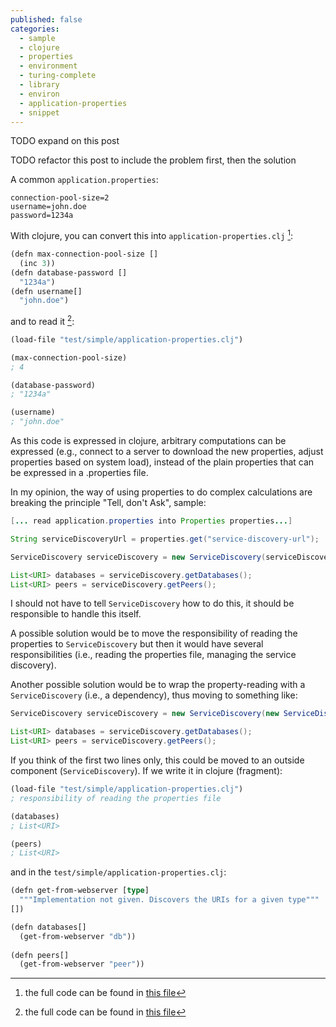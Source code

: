 ```yaml
---
published: false
categories:
  - sample
  - clojure
  - properties
  - environment
  - turing-complete
  - library
  - environ
  - application-properties
  - snippet
---
```


TODO expand on this post

TODO refactor this post to include the problem first, then the solution

A common ``application.properties``:

```
connection-pool-size=2
username=john.doe
password=1234a
```

With clojure, you can convert this into ``application-properties.clj`` [^1]:

[^1]: the full code can be found in [this file](https://github.com/alvarogarcia7/clojure-simple-sessions/blob/master/test/simple/application-properties.clj)

```lisp
(defn max-connection-pool-size []
  (inc 3))
(defn database-password []
  "1234a")
(defn username[]
  "john.doe")
```

and to read it [^2]:

[^2]: the full code can be found in [this file](https://github.com/alvarogarcia7/clojure-simple-sessions/blob/master/test/simple/repl-session-14.clj)

```lisp
(load-file "test/simple/application-properties.clj")

(max-connection-pool-size)
; 4

(database-password)
; "1234a"

(username)
; "john.doe"
```

As this code is expressed in clojure, arbitrary computations can be expressed (e.g., connect to a server to download the new properties, adjust properties based on system load), instead of the plain properties that can be expressed in a .properties file.

In my opinion, the way of using properties to do complex calculations are breaking the principle "Tell, don't Ask", sample:

```java
[... read application.properties into Properties properties...]

String serviceDiscoveryUrl = properties.get("service-discovery-url");

ServiceDiscovery serviceDiscovery = new ServiceDiscovery(serviceDiscoveryUrl);

List<URI> databases = serviceDiscovery.getDatabases();
List<URI> peers = serviceDiscovery.getPeers();
```

I should not have to tell ``ServiceDiscovery`` how to do this, it should be responsible to handle this itself.

A possible solution would be to move the responsibility of reading the properties to ``ServiceDiscovery`` but then it would have several responsibilities (i.e., reading the properties file, managing the service discovery).

Another possible solution would be to wrap the property-reading with a ``ServiceDiscovery`` (i.e., a dependency), thus moving to something like:

```java
ServiceDiscovery serviceDiscovery = new ServiceDiscovery(new ServiceDiscoveryURLPropertyReader("application.properties"));

List<URI> databases = serviceDiscovery.getDatabases();
List<URI> peers = serviceDiscovery.getPeers();
```

If you think of the first two lines only, this could be moved to an outside component (``ServiceDiscovery``). If we write it in clojure (fragment):

```lisp
(load-file "test/simple/application-properties.clj")
; responsibility of reading the properties file

(databases)
; List<URI>

(peers)
; List<URI>
```

and in the ``test/simple/application-properties.clj``:

```lisp
(defn get-from-webserver [type]
  """Implementation not given. Discovers the URIs for a given type"""
[])

(defn databases[]
  (get-from-webserver "db"))
  
(defn peers[]
  (get-from-webserver "peer"))
```
